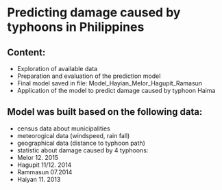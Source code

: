 # Predicting damage caused by typhoons in Philippines


## Content:
* Exploration of available data
* Preparation and evaluation of the prediction model
* Final model saved in file:  Model_Hayian_Melor_Hagupit_Ramasun
* Application of the model to predict damage caused by typhoon Haima


## Model was built based on the following data:

* census data about municipalities
* meteorogical data (windspeed, rain fall)
* geographical data (distance to typhoon path)
* statistic about damage caused by 4 typhoons:
* Melor 12. 2015
* Hagupit 11/12. 2014
* Rammasun 07.2014
* Haiyan 11. 2013


